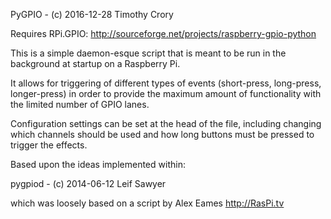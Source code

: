 PyGPIO - (c) 2016-12-28 Timothy Crory

Requires RPi.GPIO: http://sourceforge.net/projects/raspberry-gpio-python

This is a simple daemon-esque script that is meant to be run in the background
at startup on a Raspberry Pi.

It allows for triggering of different types of events (short-press, long-press,
longer-press) in order to provide the maximum amount of functionality with the
limited number of GPIO lanes.

Configuration settings can be set at the head of the file, including changing
which channels should be used and how long buttons must be pressed to trigger
the effects.


Based upon the ideas implemented within:

pygpiod - (c) 2014-06-12 Leif Sawyer

which was loosely based on a script by Alex Eames http://RasPi.tv
